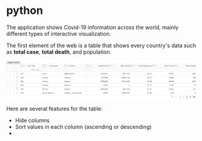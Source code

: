 # python

The application shows Covid-19 information across the world, mainly different types of interactive visualization.

The first element of the web is a table that shows every country's data such as **total case**, **total death**, and population. 

![](/images/table.png)

Here are several features for the table:
* Hide columns 
* Sort values in each column (ascending or descending)
* 
